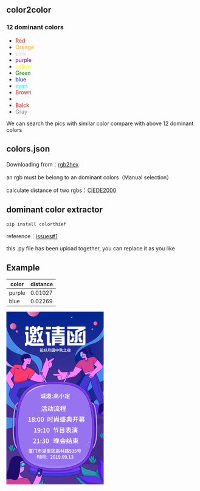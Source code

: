 ## color2color


### 12 dominant colors
- <font color="red">Red</font>
- <font color="orange">Orange</font>
- <font color="pink">pink</font>
- <font color="purple">purple</font>
- <font color="yellow">yellow</font>
- <font color="Green">Green</font>
- <font color="blue">blue</font>
- <font color="cyan">cyan</font>
- <font color="brown">Brown</font>
- <font color="white">White</font>
- <font color="balck">Balck</font>
- <font color="gray">Gray</font>


We can search the pics with similar color compare with above 12 dominant colors



## colors.json
Downloading from：[rgb2hex](https://www.rgbtohex.net/)

an rgb must be belong to an dominant colors（Manual selection）


calculate distance of two rgbs：[CIEDE2000](https://github.com/sumtype/CIEDE2000)

## dominant color extractor
```
pip install colorthief
```
reference：[issues#1](https://github.com/fengsp/color-thief-py/issues/1)

this .py file has been upload together, you can replace it as you like





## Example
| color       | distance     |
| ---------- | ---------- |
| purple | 0.01027 |
| blue | 0.02269 |

![img1](./imgs/1.png)

